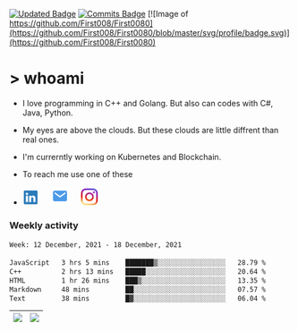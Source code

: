 [![Updated Badge](https://badges.pufler.dev/updated/First008/First008)](https://badges.pufler.dev)
[![Commits Badge](https://badges.pufler.dev/commits/monthly/First008)](https://badges.pufler.dev)
[![Image of https://github.com/First008/First0080](https://github.com/First008/First0080/blob/master/svg/profile/badge.svg)](https://github.com/First008/First0080)



<h1> > whoami </h1>

 - I love programming in C++ and Golang. But also can codes with C#, Java, Python.

 - My eyes are above the clouds. But these clouds are little diffrent than real ones.
 
 - I'm currerntly working on Kubernetes and Blockchain.

 - To reach me use one of these  

 - <a href="https://tr.linkedin.com/in/ahmet-yusuf-birinci-0650aa177" rel="nofollow"><img src="./img/linkedin.svg" width="28"></a> &nbsp;
<a href="mailto:ayb84870@gmail.com"><img src="./img/mail.svg" width="33" style="margin: 0px 10px 0px 10px;"></a> &nbsp;
<a href="https://www.instagram.com/ahmetyusufbirinci/"><img src="./img/instagram.svg" width="30"></a>

### Weekly activity
<!--START_SECTION:waka-->
```text
Week: 12 December, 2021 - 18 December, 2021

JavaScript   3 hrs 5 mins    ███████▒░░░░░░░░░░░░░░░░░   28.79 % 
C++          2 hrs 13 mins   █████░░░░░░░░░░░░░░░░░░░░   20.64 % 
HTML         1 hr 26 mins    ███▒░░░░░░░░░░░░░░░░░░░░░   13.35 % 
Markdown     48 mins         ██░░░░░░░░░░░░░░░░░░░░░░░   07.57 % 
Text         38 mins         █▓░░░░░░░░░░░░░░░░░░░░░░░   06.04 % 
```
<!--END_SECTION:waka-->


|<img src="https://github-readme-stats.vercel.app/api/top-langs/?username=First008&layout=compact&theme=midnight-purple" width="410"/>|<img src="https://github-readme-stats.vercel.app/api?username=First008&show_icons=true&theme=midnight-purple"/>|
|:---:|:---:|

